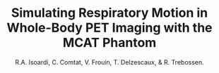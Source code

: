 ---
author: R.A. Isoardi, C. Comtat, V. Frouin, T. Delzescaux, & R. Trebossen.
title: Simulating Respiratory Motion in Whole-Body PET Imaging with the MCAT Phantom
year: 2002
type: inproceedings
booktitle: IEEE Nuclear Science Symposium and Medical Imaging Conference
volume: 2
---